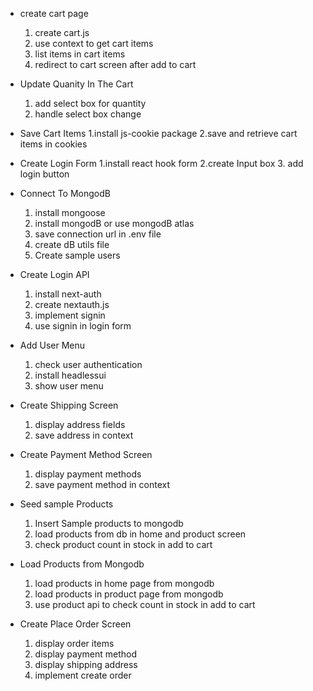 - create cart page

  1. create cart.js
  2. use context to get cart items
  3. list items in cart items
  4. redirect to cart screen after add to cart

- Update Quanity In The Cart

  1. add select box for quantity
  2. handle select box change

- Save Cart Items
  1.install js-cookie package
  2.save and retrieve cart items in cookies
- Create Login Form
  1.install react hook form
  2.create Input box 3. add login button

- Connect To MongodB

  1. install mongoose
  2. install mongodB or use mongodB atlas
  3. save connection url in .env file
  4. create dB utils file
  5. Create sample users

- Create Login API

  1. install next-auth
  2. create nextauth.js
  3. implement signin
  4. use signin in login form

- Add User Menu

  1. check user authentication
  2. install headlessui
  3. show user menu

- Create Shipping Screen
  1. display address fields
  2. save address in context
- Create Payment Method Screen

  1.  display payment methods
  2.  save payment method in context

- Seed sample Products

  1. Insert Sample products to mongodb
  2. load products from db in home and product screen
  3. check product count in stock in add to cart

- Load Products from Mongodb

  1. load products in home page from mongodb
  2. load products in product page from mongodb
  3. use product api to check count in stock in add to cart

- Create Place Order Screen
  1. display order items
  2. display payment method
  3. display shipping address
  4. implement create order
